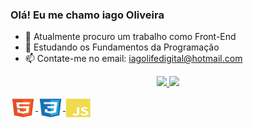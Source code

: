 ### Olá! Eu me chamo iago Oliveira 

- 🔭 Atualmente procuro um trabalho como Front-End
- 🌱 Estudando os Fundamentos da Programação
- 📫 Contate-me no email: iagolifedigital@hotmail.com

<div align="center">
  <a href="https://github.com/iagooliveirafonseca">
  <img height="150em" src="https://github-readme-stats.vercel.app/api?username=iagooliveirafonseca&show_icons=true&theme=dracula&include_all_commits=true&count_private=true"/>
  <img height="150em" src="https://github-readme-stats.vercel.app/api/top-langs/?username=iagooliveirafonseca&layout=compact&langs_count=7&theme=dracula"/>
</div
<div style="display: inline_block"><br>
  <img align="center" alt="Iago-HTML" height="30" width="40" src="https://raw.githubusercontent.com/devicons/devicon/master/icons/html5/html5-original.svg">
  <img align="center" alt="Iago-CSS" height="30" width="40" src="https://raw.githubusercontent.com/devicons/devicon/master/icons/css3/css3-original.svg">
  <img align="center" alt="Iago-Js" height="30" width="40" src="https://raw.githubusercontent.com/devicons/devicon/master/icons/javascript/javascript-plain.svg">
</div>

